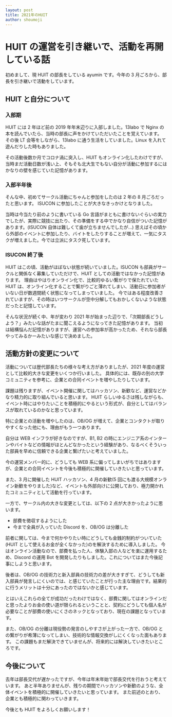 ```yaml
---
layout: post
title: 2021年のHUIT
author: shoumoji
---
```


# HUIT の運営を引き継いで、活動を再開している話

初めまして、現 HUIT の部長をしている ayumin です。今年の 3 月ごろから、部長を引き継いで活動をしています。

## HUIT と自分について

### 入部期

HUIT には 2 年ほど前の 2019 年年末辺りに入部しました。13labo で Nginx の本を読んでいたら、当時の部長に声をかけていただいたことを覚えています。
その後 LT 会等をしながら、13labo に通う生活をしていました。Linux を入れて遊んだりした時もありました。

その活動後数か月でコロナ渦に突入し、HUIT もオンライン化したわけですが、当時まだ活動日数が浅い上、そもそも北大生でもない自分が活動に参加するにはかなりの壁を感じていた記憶があります。

### 入部半年後

そんな中、初めてサークル活動にちゃんと参加をしたのは 2 年の 8 月ごろだったと思います。
ISUCON に参加したことが大きなきっかけとなりました。

当時は今当たり前のように書いている Go 言語がまともに書けないぐらいの実力でしたが、実際に競技に出たり、その準備をする中でかなり自信がついた記憶があります。(ISUCON 自体は難しくて歯が立ちませんでしたが…)
思えばその頃から外部のイベントに参加したり、バイトをしたりすることが増えて、一気にタスクが増えました。今では立派にタスク死しています。

### ISUCON 終了後

HUIT はこの頃、活動がほぼない状態が続いていました。ISUCON も部員がサークルと関係なく募集していただけで、HUIT としての活動ではなかった記憶があります。
理由はやはりオンライン化で、比較的ゆるい繋がりで保たれていた HUIT は、オンライン化することで繋がりごと薄れてしまい、活動日に参加者がいない日が数週間続く状態になってしまっていました。
今ではある程度改善されていますが、その時はいつサークルが空中分解してもおかしくないような状態だったと記憶しています。

そんな状況が続く中、年が変わり 2021 年が始まった辺りで、「次期部長どうしよう？」みたいな話がたまに聞こえるようになってきた記憶があります。
当初は結構悩んだ記憶がありますが、運営への参加率が高かったため、それなら部長やってみるかーみたいな感じで決めました。

## 活動方針の変更について

活動については歴代部長たちの様々な考え方がありましたが、2021 年度の運営として比較的大きな変更をいくつか行いました。
具体的には、既存の別の大学コミュニティを参考に、企業との合同イベントを増やしたりしています。

課題は残りますが、イベント開催に関してはハッカソン、新歓など、運営などかなり精力的に取り組んでいると思います。
HUIT らしいゆるさは残しながらも、イベント時にはやりたいことを積極的にやるという形式が、自分としてはバランスが取れているのかなと思っています。

特に企業との活動を増やしたのは、OB/OG が増えて、企業とコンタクトが取りやすくなった他にも、理由がもう一つあります。

自分は WEB インフラが好きなのですが、B1, B2 の時にエンジニア系のインターンやバイトなどの情報がほとんどなかったという経験があり、なるべくそういった部員を早めに信頼できる企業と繋げたいと考えていました。

今の運営メンバー的に、どうしても WEB 系に偏ってしまいがちではありますが、企業との合同イベントを今後も積極的に開催していきたいと思っています。

また、3 月に開催した HUIT ハッカソン、4 月の新歓(5 回にも渡る大規模オンライン新歓をやりました)など、イベントも外部向けに公開しており、極力開かれたコミュニティとして活動を行っています。

一方で、サークル内の大きな変更としては、以下の 2 点が大きかったように思います。

- 部費を徴収するようにした
- 今まで全員が入っていた Discord を、OB/OG は分離した

前者に関しては、今まで何かやりたい時にどうしても金銭的制約がついていた(HUIT として使えるお金が全くなかった)のを解決するために導入しました。
今はオンライン活動なので、部費を払った人、体験入部の人などを楽に運用するため、Discord の運用 Bot を開発したりもしました。これについてはまた今後記事にしようと思います。

後者は、OB/OG の技術力と新入部員の技術力の差が大きすぎて、どうしても新入部員が発言しにくいのでは、と感じていたことが行った主な理由です。結果的に行うメリットは十分にあったのではないかと感じています。

とはいえこれらの全てが成功だったわけではなく、部費に関してはオンラインだと思ったよりお金の使い道が限られるということと、契約にどうしても個人名が必要なことが部費の使いにくさのネックとなっており、現在の課題となっています。

また、OB/OG の分離は現役勢の発言のしやすさが上がった一方で、OB/OG との繋がりが希薄になってしまい、技術的な情報交換がしにくくなった面もあります。
この課題もまだ解決できていませんが、将来的には解決していきたいところです。

## 今後について

去年は部長交代が遅かったですが、今年は年末年始で部長交代を行おうと考えています。
あと半年ありませんが、残りの期間でハッカソンや新歓のような、全体イベントを積極的に開催していきたいと思っています。
また前述のとおり、企業とも積極的に関わっていきます。

今後とも HUIT をよろしくお願いします！
